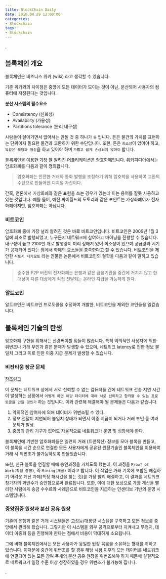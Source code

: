 ```yaml
---
title: BlockChain Daily
date: 2018.04.29 12:00:00
categories:
- Blockchain
tags:
- Blockchain
---
```



.


## 블록체인 개요

블록체인은 비즈니스 위키 (wiki) 라고 생각할 수 있습니다.

기존 위키와의 차이점은 중앙에 모든 데이터가 모이는 것이 아닌, 분산되어 사용자의 컴퓨터에 저장된다는 것입니다.

**분산 시스템의 필수요소**

- Consistency (신뢰성)
- Availability (가용성)
- Partitions tolerance (분리 내구성)



사람들이 살아가면서 없어서는 안될 것 중 하나가 `돈` 입니다. 돈은 물건의 가치를 표현하는 단위이자 필요한 물건과 교환하기 위한 수단입니다. 또한, 돈은 `희소성`이 있어야 하고, `똑같은 모양과 형상`을 하고 있어야 하며 `가볍고 쉽게 손상되지 않아야` 합니다.

블록체인을 이용한 가장 잘 알려진 어플리케이션은 암호화폐입니다. 위키피디아에서는 암호화폐를 다음과 같이 정의합니다.

> 암호화폐는 안전한 거래와 통화 발행을 조정하기 위해 암호학을 사용하여 교환의 수단으로 만들어진 디지털 자산이다.

간혹, 언론에서 가상화폐와 같은 표현을 쓰는 경우가 있는데 이는 용어를 잘못 사용하고 있는 것입니다. 예를 들어, 예전 싸이월드의 도토리와 같은 포인트는 가상화폐이자 전자화폐이지만, 암호화폐는 아닙니다.  

### 비트코인

암호화폐 중에 가장 널리 알려진 것은 바로 비트코인입니다. 비트코인은 2009년 1월 3일에 최초로 발행되었고, 누구든지 네트워크에 참여하고 마이닝을 진행할 수 있습니다. 내구성이 높고 2100만 개로 발행량이 미리 정해져 있어 희소성이 있으며 공급량과 시기가 공개되어 있다는 점에서 화폐의 요소들을 충족한다고 할 수 있습니다. 비트코인을 제안한 `사토시 나카모토` 라는 인물은 논문에서 비트코인의 철학을 다음과 같이 말하고 있습니다.

> 순수한 P2P 버전의 전자화폐는 은행과 같은 금융기관을 중간에 거치지 않고 한 대상이 다른 대상에게 직접 전달되는 온라인 지급을 가능하게 한다.

### 알트코인

알트코인은 비트코인 프로토콜을 수정하여 개발한, 비트코인을 제외한 코인들을 일컫습니다.



## 블록체인 기술의 탄생

암호화폐 구현을 위해서는 신경써야할 점들이 많습니다. 특히 악의적인 사용자에 의한 위변조나 거래 부인과 같은 문제가 발생할 수 있으며, 네트워크 latency로 인한 정보 불일치 그리고 이로 인한 이중 지급 문제가 발생할 수 있습니다.

### 비잔티움 장군 문제

[참조링크](https://ko.wikipedia.org/wiki/%EB%B9%84%EC%9E%94%ED%8B%B0%EC%9B%80_%EC%9E%A5%EC%95%A0_%ED%97%88%EC%9A%A9)

이 문제는 네트워크 상에서 서로 신뢰할 수 없는 컴퓨터들 간에 네트워크 전송 지연 시간이 발생하는 상황에서 `어떻게 하면 해당 데이터에 대해 서로 신뢰하고 합의할 수 있는 프로토콜을 만들 것인가` 하는 것입니다. 이와 관련해 해결해야 될 문제들은 다음과 같습니다.

1. 악의적인 참여자에 의해 데이터가 위변조될 수 있다.
2. 정보 전달이 지연되어 불일치 상태가 되면서 이중 지급이 되거나 거래 부인 등 여러 문제가 발생.
3. 중앙의 관리 기구가 없어도 자율적으로 네트워크가 운영 및 성장해야 한다.



블록체인에 기반한 암호화폐들은 일련의 거래 (트랜잭션) 정보를 모아 블록을 만들고, 이 블록을 시간 순으로 연결한 모든 사용자에게 공유된 원장기술인 블록체인을 이용하여 거래 시 위변조가 불가능하도록 만들었습니다.

또한, 신규 블록을 연결할 때에 승인과정을 거치도록 했는데, 이 과정을 `Proof of Work(작업 증명)`, 즉 `Mining(채굴)` 이라고 합니다. 이 작업은 거래 기록에 포함된 해결하기 어려운 계산 과제(특정 해시값을 찾는 것)를 가장 빨리 해결하고, 이 결과를 네트워크 참가자의 과반수가 승인함으로써 완료됩니다. 또한, 이에 대한 보상으로 가장 계산을 빨리한 사람에게 송금 수수료와 사례금으로 비트코인을 지급하는 인센티브 기반의 운영 시스템입니다.

### 중앙집중 원장과 분산 공유 원장

기존의 은행과 같은 거래 시스템들은 고성능/대용량 시스템을 구축하고 모든 정보를 중앙에서 관리해 왔습니다. 그렇지만 이 시스템을 외부 공격으로부터 지켜내고 무정지, 데이터 이중화 등을 진행해야 한다는 점에서 비용이 막대하게 소요됩니다.

그에 비해 블록체인에서는 모든 사용자가 동일한 원장 묶음을 소유하는 형태를 취하고 있습니다. 이때문에 중간에 위변조를 할 경우 해당 시점 이후의 모든 데이터를 네트워크에 연결되어 있는 모든 참여 주체의 분산 공유 원장을 위변조해야 하기 때문에 실질적으로 네트워크가 일정 수준 이상 성장하였을 경우 위변조가 불가능해 집니다.

.
